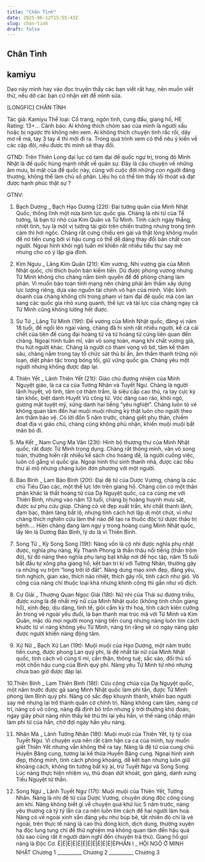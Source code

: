 ```yaml
---
title: "Chân Tình"
date: 2025-06-12T15:55:43Z
slug: chan-tinh
draft: false
---
```


## Chân Tình

## kamiyu

Dạo này mình hay vào đọc truyện thấy các bạn viết rất hay, nên muốn viết thử, nếu dở các bạn cứ nhận xét để mình sửa.
 
[LONGFIC] CHÂN TÌNH
 
Tác giả: Kamiyu
Thể loại: Cổ trang, ngôn tình, cung đấu, giang hồ, HE
Rating: 13+…
Cảnh báo: Ai không thích chòm sao của mình là người xấu hoặc bị ngược thì không nên xem. Ai không thích chuyện tình rắc rối, dây mơ rễ má, tay 3 tay 4 thì mời đi ra. Trong quá trình xem có thể nêu ý kiến về các cặp đôi, nếu được thì mình sẽ thay đổi.
 
GTND: Trên Thiên Long đại lục có tam đại đế quốc ngự trị, trong đó Minh Nhật là đế quốc hùng mạnh nhất về quân sự. Đây là câu chuyện về những âm mưu, bí mật của đế quốc này, cùng với cuộc đời những con người đáng thương, không thể làm chủ số phận. Liệu họ có thể tìm thấy lối thoát và đạt được hạnh phúc thật sự ? 
 
GTNV:

 
1. Bạch Dương _ Bạch Hạo Dương (22t): Đại tướng quân của Minh Nhật Quốc, thống lĩnh một nửa binh lực quốc gia. Chàng là nhi tử của Tể tướng, là bạn từ nhỏ của Kim Quân và Tử Minh. Tính cách ngay thẳng, nhiệt tình, tuy là một vị tướng tài giỏi trên chiến trường nhưng trong tình cảm thì hơi ngốc. Chàng rất cưng chiều em gái và thật lòng không muốn để nó tiến cung bởi vì hậu cung có thể dễ dàng thay đổi bản chất con người. Ngoại hình khôi ngô tuấn mĩ khiến rất nhiều tiểu thư say mê nhưng cho có ý lập gia đình.
 

 
2. Kim Ngưu _ Lăng Kim Quân (21t): Kim vương, Nhị vương gia của Minh Nhật quốc, chỉ thích buôn bán kiếm tiền. Dù được phong vương nhưng Tử Minh không cho chàng nắm binh quyền để đề phòng chàng làm phản. Vì muốn bảo toàn tính mạng nên chàng phải âm thầm xây dựng lực lượng riêng, dựa vào nguồn tài chính vô hạn của mình. Việc kinh doanh của chàng không chỉ trong phạm vi tam đại đế quốc mà còn lan sang các quốc gia nhỏ xung quanh, thế lực và tài lực của chàng ngay cả Tử Minh cũng không lường hết được.
 

 
3. Sư Tử _ Lăng Tử Minh (19t): Đế vương của Minh Nhật quốc, đăng vị năm 18 tuổi, để ngồi lên ngai vàng, chàng đã hi sinh rất nhiều người, kể cả cái chết của tiên đế cùng đại hoàng tử và tứ hoàng tử cũng liên quan đến chàng. Ngoại hình tuấn mĩ, văn võ song toàn, mang khí chất vương giả, thu hút người khác. Chàng là người có tham vọng vô bờ, tâm kế thâm sâu, chàng nắm trong tay tổ chức sát thủ bí ẩn, âm thầm thanh trừng nội loạn, diệt phản tặc trong bóng tối, giữ vững quốc gia. Chàng yêu một người nhưng không được đáp lại.
 

 
4. Thiên Yết _ Lãnh Thiên Yết (21t): Giáo chủ đương nhiệm của Minh Nguyệt giáo, là ca ca của Tường Nhân và Tuyết Ngư. Chàng là người lãnh huyết, vô tình, tâm cơ thâm trầm, là siêu cấp cao thủ, ra tay cực kỳ tàn khốc, biệt danh Huyết Vũ công tử. Vóc dáng cao ráo, khôi ngô, gương mặt tuyệt mỹ, xứng danh hai tiếng “yêu nghiệt”. Chàng luôn tỏ vẻ không quan tâm đến hai muội muội nhưng kỳ thật luôn cho người theo âm thầm bảo vệ. Có lời đồn 5 năm trước, chàng giết phụ thân, chiếm đoạt địa vị giáo chủ, chàng cũng không phủ nhận, khiến muội muội bất mãn bỏ đi.
 

 
5. Ma Kết _ Nam Cung Ma Vân (23t): Hình bộ thượng thư của Minh Nhật quốc, rất được Tử Minh trọng dụng. Chàng rất thông minh, văn võ song toàn, thường hiến rất nhiều kế sách cho hoàng đế, là người cuồng việc, luôn cố gắng vì quốc gia. Ngoại hình thư sinh thanh nhã, được các tiểu thư ái mộ nhưng chàng luôn đơn phương với một người.
 

 
6. Bảo Bình _ Lam Bảo Bình (20t): Đại đệ tử của Dược Vương, chàng là các chủ Tiêu Dao các, một thế lực lớn trên giang hồ. Chàng còn có một thân phận khác là thất hoàng tử của Dạ Nguyệt quốc, ca ca cùng mẹ với Thiên Bình, nhưng vào năm 13 tuổi, chàng bị hoàng huynh mưu sát, được sư phụ cứu giúp. Chàng có vẻ đẹp xuất trần, khí chất thanh lãnh, đạm bạc, thâm tàng bất lộ, nhưng tính cách hơi lập dị một chút, ví như chàng thích nghiên cứu làm thế nào để tạo ra thuốc độc từ dược thảo trị bệnh…. Hiện chàng đang làm ngự y trong hoàng cung Minh Nhật quốc, lấy lên là Dương Bảo Bình, lý do là vì Thiên Bình.
 

 
7. Song Tử _ Kỳ Song Song (19t): Nàng vốn là cô nhi được nghĩa phụ nhặt được, nghĩa phụ nàng, Kỳ Thanh Phong là thần thâu nổi tiếng (thần trộm đó), từ đó nàng theo nghĩa phụ lang bạt khắp nơi để học tập, năm 15 tuổi bắt đầu tự xông pha giang hồ, kết bạn tri kỉ với Tường Nhân, thường gây ra những vụ trộm “long trời lở đất”. Nàng dung mạo xinh đẹp, đáng yêu, tinh nghịch, gian xảo, thích náo nhiệt, thích gây rối, tính cách như gió. Võ công của nàng chỉ thuộc loại khá nhưng khinh công thì gần như vô địch.
 

 
8. Cự Giải _ Thượng Quan Ngọc Giải (18t): Nữ nhi của Thái sư đương triều, được xưng là đệ nhất mỹ nữ của Minh Nhật quốc (không tính chốn giang hồ), xinh đẹp, dịu dàng, tinh tế, giỏi cầm kỳ thi hoạ, tính cách kiên cường ẩn trong vẻ ngoài yếu đuối, là bạn thanh mai trúc mã với Tử Minh và Kim Quân, mặc dù mọi người mong nàng tiến cung nhưng nàng luôn tìm cách khước từ vì nàng không yêu Tử Minh, nàng tin rằng sẽ có ngày nàng gặp được người khiến nàng động tâm.
 

 
9. Xử Nữ _ Bạch Xử Lan (19t): Muội muội của Hạo Dương, một năm trước tiến cung, được phong Lan quý phi, là đệ nhất tài nữ của Minh Nhật quốc, tính cách vô cùng tỉ mỉ, cẩn thận, thông tuệ, sắc sảo, đối thủ số một chốn hậu cung của Bình quý phi. Nàng yêu Tử Minh từ nhỏ nhưng chưa bao giờ được đáp lại.
 

 
10.Thiên Bình _ Lam Thiên Bình (18t): Cửu công chúa của Dạ Nguyệt quốc, một năm trước được gả sang Minh Nhật quốc làm phi tần, được Tử Minh phong làm Bình quý phi. Nàng có sắc đẹp khuynh thành, khiến bao người say mê nhưng lại trở thành quân cờ chính trị. Nàng không cam tâm, nàng cơ trí, nàng có võ công, nàng đã định bỏ trốn nhưng ý trời thường khó đoán, ngay giây phút nàng nhìn thấy kẻ thù thì lại yêu hắn, vì thế nàng chấp nhận làm phi tử của hắn, chờ đợi ngày hắn yêu nàng.
 

 
11. Nhân Mã _ Lãnh Tường Nhân (18t): Muội muội của Thiên Yết, tỷ tỷ của Tuyết Ngư. Vì chuyện xưa nên rất căm hận ca ca của mình, tuy muốn giết Thiên Yết nhưng vẫn không thể ra tay. Nàng là đệ tử của cung chủ Huyền Băng cung, tương lai kế thừa Huyền Băng cung. Ngoại hình xinh đẹp, thông minh, tính cách phóng khoáng, dễ kết bạn nhưng luôn giữ khoảng cách, không tin tưởng bất kỳ ai, trừ Tuyết Ngư và Song Song. Lúc nàng thực hiện nhiệm vụ, thủ đoạn dứt khoát, gọn gàng, danh xưng Tiếu Nguyệt tử thần.
 

 
12. Song Ngư _ Lãnh Tuyết Ngư (17t): Muội muội của Thiên Yết, Tường Nhân. Nàng là nhị đệ tử của Dược Vương, chuyên dùng độc công cùng ám khí. Nàng không biết gì về chuyện quá khứ lúc 5 năm trước, nàng yêu thương cả tỷ tỷ lẫn ca ca nên luôn tìm cách để hai người làm hoà. Nàng có vẻ ngoài xinh xắn đáng yêu như búp bê, tất nhiên đó chỉ là vẻ ngoài, trên thực tế nàng là cao thủ đóng kịch, dịch dung, thường xuyên hạ độc lung tung chỉ để thử nghiệm mà không quan tâm đến hậu quả (dù sao cũng rất ít người dám nghĩ đến chuyện trả thù). Giang hồ gọi nàng là Độc Cơ.
 Ë|Ë|Ë|Ë|Ë|Ë|Ë|Ë|Ë|Ë|Ë|ËPHẦN I _ HỘI NGỘ Ở MINH NHẬT 
Chương 1 __________ Chương 2 __________ Chương 3